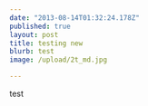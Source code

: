 ```yaml
---
date: "2013-08-14T01:32:24.178Z"
published: true
layout: post
title: testing new
blurb: test
image: /upload/2t_md.jpg

---
```


test
